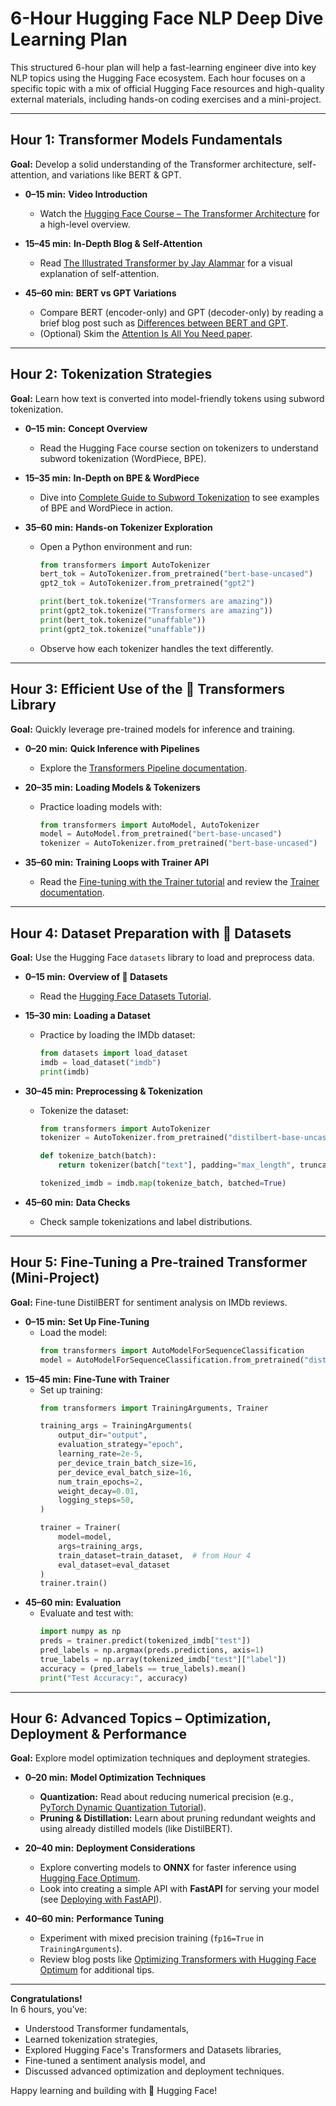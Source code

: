 # 6-Hour Hugging Face NLP Deep Dive Learning Plan

This structured 6-hour plan will help a fast-learning engineer dive into key NLP topics using the Hugging Face ecosystem. Each hour focuses on a specific topic with a mix of official Hugging Face resources and high-quality external materials, including hands-on coding exercises and a mini-project.

---

## Hour 1: Transformer Models Fundamentals
**Goal:** Develop a solid understanding of the Transformer architecture, self-attention, and variations like BERT & GPT.

- **0–15 min:** **Video Introduction**
  - Watch the [Hugging Face Course – The Transformer Architecture](https://www.youtube.com/watch?v=H39Z_720T5s) for a high-level overview.

- **15–45 min:** **In-Depth Blog & Self-Attention**
  - Read [The Illustrated Transformer by Jay Alammar](https://jalammar.github.io/illustrated-transformer/) for a visual explanation of self-attention.

- **45–60 min:** **BERT vs GPT Variations**
  - Compare BERT (encoder-only) and GPT (decoder-only) by reading a brief blog post such as [Differences between BERT and GPT](https://heidloff.net/article/introducing-bert-gpt-transformers/).
  - (Optional) Skim the [Attention Is All You Need paper](https://arxiv.org/abs/1706.03762).

---

## Hour 2: Tokenization Strategies
**Goal:** Learn how text is converted into model-friendly tokens using subword tokenization.

- **0–15 min:** **Concept Overview**
  - Read the Hugging Face course section on tokenizers to understand subword tokenization (WordPiece, BPE).

- **15–35 min:** **In-Depth on BPE & WordPiece**
  - Dive into [Complete Guide to Subword Tokenization](https://blog.octanove.org/guide-to-subword-tokenization/) to see examples of BPE and WordPiece in action.

- **35–60 min:** **Hands-on Tokenizer Exploration**
  - Open a Python environment and run:
    ```python
    from transformers import AutoTokenizer
    bert_tok = AutoTokenizer.from_pretrained("bert-base-uncased")
    gpt2_tok = AutoTokenizer.from_pretrained("gpt2")

    print(bert_tok.tokenize("Transformers are amazing"))
    print(gpt2_tok.tokenize("Transformers are amazing"))
    print(bert_tok.tokenize("unaffable"))
    print(gpt2_tok.tokenize("unaffable"))
    ```
  - Observe how each tokenizer handles the text differently.

---

## Hour 3: Efficient Use of the 🤗 Transformers Library
**Goal:** Quickly leverage pre-trained models for inference and training.

- **0–20 min:** **Quick Inference with Pipelines**
  - Explore the [Transformers Pipeline documentation](https://huggingface.co/docs/transformers/main_classes/pipeline).

- **20–35 min:** **Loading Models & Tokenizers**
  - Practice loading models with:
    ```python
    from transformers import AutoModel, AutoTokenizer
    model = AutoModel.from_pretrained("bert-base-uncased")
    tokenizer = AutoTokenizer.from_pretrained("bert-base-uncased")
    ```
- **35–60 min:** **Training Loops with Trainer API**
  - Read the [Fine-tuning with the Trainer tutorial](https://huggingface.co/learn/nlp-course/chapter3/3?fw=pt) and review the [Trainer documentation](https://huggingface.co/docs/transformers/main_classes/trainer).

---

## Hour 4: Dataset Preparation with 🤗 Datasets
**Goal:** Use the Hugging Face `datasets` library to load and preprocess data.

- **0–15 min:** **Overview of 🤗 Datasets**
  - Read the [Hugging Face Datasets Tutorial](https://huggingface.co/docs/datasets).

- **15–30 min:** **Loading a Dataset**
  - Practice by loading the IMDb dataset:
    ```python
    from datasets import load_dataset
    imdb = load_dataset("imdb")
    print(imdb)
    ```
- **30–45 min:** **Preprocessing & Tokenization**
  - Tokenize the dataset:
    ```python
    from transformers import AutoTokenizer
    tokenizer = AutoTokenizer.from_pretrained("distilbert-base-uncased")

    def tokenize_batch(batch):
        return tokenizer(batch["text"], padding="max_length", truncation=True)

    tokenized_imdb = imdb.map(tokenize_batch, batched=True)
    ```
- **45–60 min:** **Data Checks**
  - Check sample tokenizations and label distributions.

---

## Hour 5: Fine-Tuning a Pre-trained Transformer (Mini-Project)
**Goal:** Fine-tune DistilBERT for sentiment analysis on IMDb reviews.

- **0–15 min:** **Set Up Fine-Tuning**
  - Load the model:
    ```python
    from transformers import AutoModelForSequenceClassification
    model = AutoModelForSequenceClassification.from_pretrained("distilbert-base-uncased", num_labels=2)
    ```
- **15–45 min:** **Fine-Tune with Trainer**
  - Set up training:
    ```python
    from transformers import TrainingArguments, Trainer

    training_args = TrainingArguments(
        output_dir="output",
        evaluation_strategy="epoch",
        learning_rate=2e-5,
        per_device_train_batch_size=16,
        per_device_eval_batch_size=16,
        num_train_epochs=2,
        weight_decay=0.01,
        logging_steps=50,
    )

    trainer = Trainer(
        model=model,
        args=training_args,
        train_dataset=train_dataset,  # from Hour 4
        eval_dataset=eval_dataset
    )
    trainer.train()
    ```
- **45–60 min:** **Evaluation**
  - Evaluate and test with:
    ```python
    import numpy as np
    preds = trainer.predict(tokenized_imdb["test"])
    pred_labels = np.argmax(preds.predictions, axis=1)
    true_labels = np.array(tokenized_imdb["test"]["label"])
    accuracy = (pred_labels == true_labels).mean()
    print("Test Accuracy:", accuracy)
    ```

---

## Hour 6: Advanced Topics – Optimization, Deployment & Performance
**Goal:** Explore model optimization techniques and deployment strategies.

- **0–20 min:** **Model Optimization Techniques**
  - **Quantization:** Read about reducing numerical precision (e.g., [PyTorch Dynamic Quantization Tutorial](https://pytorch.org/tutorials/advanced/static_quantization_tutorial.html)).
  - **Pruning & Distillation:** Learn about pruning redundant weights and using already distilled models (like DistilBERT).

- **20–40 min:** **Deployment Considerations**
  - Explore converting models to **ONNX** for faster inference using [Hugging Face Optimum](https://huggingface.co/docs/optimum).
  - Look into creating a simple API with **FastAPI** for serving your model (see [Deploying with FastAPI](https://fastapi.tiangolo.com/)).

- **40–60 min:** **Performance Tuning**
  - Experiment with mixed precision training (`fp16=True` in `TrainingArguments`).
  - Review blog posts like [Optimizing Transformers with Hugging Face Optimum](https://huggingface.co/blog/optimum) for additional tips.

---

**Congratulations!**  
In 6 hours, you’ve:
- Understood Transformer fundamentals,
- Learned tokenization strategies,
- Explored Hugging Face's Transformers and Datasets libraries,
- Fine-tuned a sentiment analysis model, and
- Discussed advanced optimization and deployment techniques.

Happy learning and building with 🤗 Hugging Face!
